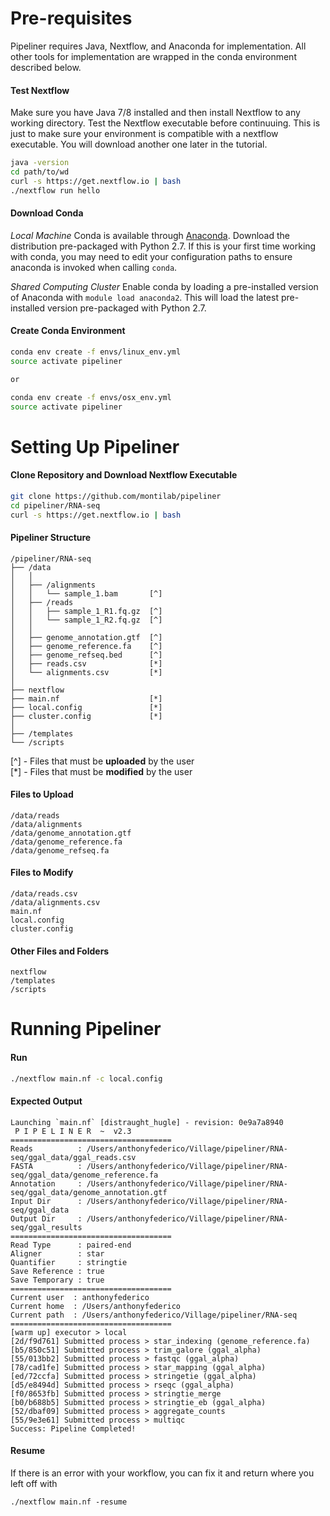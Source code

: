# Pre-requisites
Pipeliner requires Java, Nextflow, and Anaconda for implementation. All other tools for implementation are wrapped in the conda environment described below. 

#### Test Nextflow

Make sure you have Java 7/8 installed and then install Nextflow to any working directory. Test the Nextflow executable before continuuing. This is just to make sure your environment is compatible with a nextflow executable. You will download another one later in the tutorial.
```bash
java -version
cd path/to/wd
curl -s https://get.nextflow.io | bash
./nextflow run hello
```

#### Download Conda

*Local Machine*
Conda is available through [Anaconda](https://www.continuum.io/downloads). Download the distribution pre-packaged with Python 2.7. If this is your first time working with conda, you may need to edit your configuration paths to ensure anaconda is invoked when calling `conda`.

*Shared Computing Cluster*
Enable conda by loading a pre-installed version of Anaconda with `module load anaconda2`. This will load the latest pre-installed version pre-packaged with Python 2.7.

#### Create Conda Environment

```bash
conda env create -f envs/linux_env.yml 
source activate pipeliner

or

conda env create -f envs/osx_env.yml 
source activate pipeliner
```

# Setting Up Pipeliner

#### Clone Repository and Download Nextflow Executable

```bash
git clone https://github.com/montilab/pipeliner
cd pipeliner/RNA-seq
curl -s https://get.nextflow.io | bash
```
#### Pipeliner Structure
```text
/pipeliner/RNA-seq
├── /data
│   │
│   ├── /alignments
│   │   └── sample_1.bam       [^]
│   ├── /reads
│   │   ├── sample_1_R1.fq.gz  [^]
│   │   └── sample_1_R2.fq.gz  [^]
│   │
│   ├── genome_annotation.gtf  [^]
│   ├── genome_reference.fa    [^]
│   ├── genome_refseq.bed      [^]
│   ├── reads.csv              [*]
│   └── alignments.csv         [*]
│
├── nextflow
├── main.nf                    [*]
├── local.config               [*]
├── cluster.config             [*]
│
├── /templates
└── /scripts
```
[^] - Files that must be **uploaded** by the user  
[*] - Files that must be **modified** by the user

#### Files to Upload
```text
/data/reads
/data/alignments
/data/genome_annotation.gtf
/data/genome_reference.fa
/data/genome_refseq.fa 
```

#### Files to Modify
```text
/data/reads.csv
/data/alignments.csv
main.nf
local.config
cluster.config
```

#### Other Files and Folders
```text
nextflow
/templates
/scripts
```

# Running Pipeliner

#### Run
```bash
./nextflow main.nf -c local.config
```

#### Expected Output
```text
Launching `main.nf` [distraught_hugle] - revision: 0e9a7a8940
 P I P E L I N E R  ~  v2.3
====================================
Reads          : /Users/anthonyfederico/Village/pipeliner/RNA-seq/ggal_data/ggal_reads.csv
FASTA          : /Users/anthonyfederico/Village/pipeliner/RNA-seq/ggal_data/genome_reference.fa
Annotation     : /Users/anthonyfederico/Village/pipeliner/RNA-seq/ggal_data/genome_annotation.gtf
Input Dir      : /Users/anthonyfederico/Village/pipeliner/RNA-seq/ggal_data
Output Dir     : /Users/anthonyfederico/Village/pipeliner/RNA-seq/ggal_results
====================================
Read Type      : paired-end
Aligner        : star
Quantifier     : stringtie
Save Reference : true
Save Temporary : true
====================================
Current user  : anthonyfederico
Current home  : /Users/anthonyfederico
Current path  : /Users/anthonyfederico/Village/pipeliner/RNA-seq
====================================
[warm up] executor > local
[2d/f9d761] Submitted process > star_indexing (genome_reference.fa)
[b5/850c51] Submitted process > trim_galore (ggal_alpha)
[55/013bb2] Submitted process > fastqc (ggal_alpha)
[78/cad1fe] Submitted process > star_mapping (ggal_alpha)
[ed/72ccfa] Submitted process > stringetie (ggal_alpha)
[d5/e8494d] Submitted process > rseqc (ggal_alpha)
[f0/8653fb] Submitted process > stringtie_merge
[b0/b688b5] Submitted process > stringtie_eb (ggal_alpha)
[52/dbaf09] Submitted process > aggregate_counts
[55/9e3e61] Submitted process > multiqc
Success: Pipeline Completed!
```

#### Resume
If there is an error with your workflow, you can fix it and return where you left off with
```
./nextflow main.nf -resume
```

